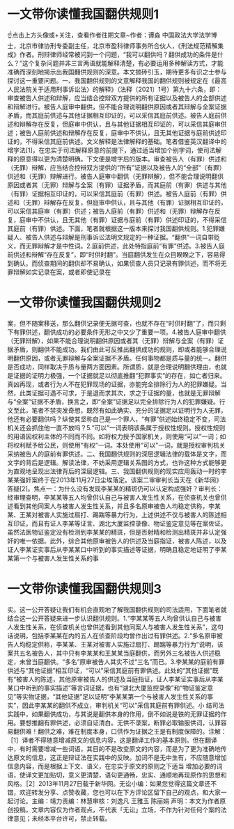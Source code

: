 # 一文带你读懂我国翻供规则1

☝点击上方头像或+关注，查看作者往期文章~作者：谭淼 中国政法大学法学博士，北京市律协刑专委副主任，北京市盈科律师事务所合伙人，《刑法规范精解集成》作者。刑辩律师经常被问到一个问题，“我可以翻供吗？翻供成功的条件是什么？”这个复杂问题并非三言两语就能解释清楚，有必要运用多种解读方式，才能准确而深刻地揭示出我国翻供规则的深意。本文抛砖引玉，期待更多有识之士参与探讨这一重要问题。一、我国翻供规则的文意解释我国的翻供规则被规定在《最高人民法院关于适用刑事诉讼法〉的解释》（法释〔2021〕1号）第九十六条，即：审查被告人供述和辩解，应当结合控辩双方提供的所有证据以及被告人的全部供述和辩解进行。被告人庭审中翻供，但不能合理说明翻供原因或者其辩解与全案证据矛盾，而其庭前供述与其他证据相互印证的，可以采信其庭前供述。被告人庭前供述和辩解存在反复，但庭审中供认，且与其他证据相互印证的，可以采信其庭审供述；被告人庭前供述和辩解存在反复，庭审中不供认，且无其他证据与庭前供述印证的，不得采信其庭前供述。文义解释是法律解释的基础。笔者借鉴英汉翻译中的增字法[1]，在忠实于司法解释原意的前提下，通过适当增加个别字词，使司法解释的原意得以更为清楚明确。下文便是增字后的版本。审查被告人（有罪）供述和（无罪）辩解，应当结合控辩双方提供的“所有”证据以及被告人的“全部”（有罪）供述和（无罪）辩解进行。被告人庭审中翻供（无罪辩解），但不能合理说明翻供原因或者其（无罪）辩解与全案（有罪）证据矛盾，而其庭前（有罪）供述与其他（有罪）证据相互印证的，可以采信其庭前（有罪）供述。被告人庭前（有罪）供述和（无罪）辩解存在反复，但庭审中供认，且与其他（有罪）证据相互印证的，可以采信其庭审（有罪）供述；被告人庭前（有罪）供述和（无罪）辩解存在反复，庭审中不供认，且无其他（有罪）证据与庭前（有罪）供述印证的，不得采信其庭前（有罪）供述。下面，笔者就根据这一版本来探讨我国翻供规则。1.犯罪嫌疑人、被告人供述与辩解是刑事诉讼法明文规定的一种证据。“翻供”一词自带贬义，而无罪辩解才是中性词。2.庭前供述，此处特指庭前“有罪”供述。3.被告人庭前供述和辩解“存在反复”，即“时供时翻”。当庭翻供发生在众目睽睽之下，容易得到确认。而侦查期间的翻供却不易确认，如果侦查人员只记录有罪供述，而不将无罪辩解如实记录在案，或者即使记录在

# 一文带你读懂我国翻供规则2

案，但不随案移送，那么翻供记录便无据可查，也就不存在“时供时翻”了，而只剩下有罪供述，翻供成功的必要条件无形之中又少了重要一项。4.被告人庭审中翻供（无罪辩解），如果不能合理说明翻供原因或者其（无罪）辩解与全案（有罪）证据矛盾，则翻供不能成功。我们由此可反推出翻供成功的规则，即或者能够合理说明翻供原因，或者无罪辩解与全案证据不矛盾。任何事物都是质与量的统一。翻供是否成功，同样取决于质与量两方面因素。所谓质，就是合理说明翻供理由，也就是证据的证明力极强，一个证据就足以彻底推翻“犯罪事实”的存在，如亡者归来。真凶再现，或者行为人不在犯罪现场的证据，亦能完全排除行为人的犯罪嫌疑。当然，此类证据可遇不可求，于是退而求其次，求之于证据的量，也就是无罪辩解与“全案”证据不矛盾，换言之，即“全案”证据足以完全排除行为人的犯罪嫌疑。行文至此，笔者不禁突发奇想，既然有如此确实、充分的证据足以证明行为人无罪，他还有必要翻供吗？纵使其坚称自己是一个罪人，“有罪”供述始终稳定不变，司法机关还会抓住他一直不放吗？5.“可以”一词表明该条属于授权性规则。授权性规则的用语因权利主体的不同而不同。如将权力授予国家机关，则使用“可以”一词；如将权利赋予给公民，则使用“有权”一词。本处使用“可以”一词，就是授权审判机关采纳被告人的庭前有罪供述。二、我国翻供规则的深层逻辑法律的载体是文字，而文字的背后是逻辑。解读法律，不妨采用逻辑关系图的方式，也许这种方式能够更为直观地呈现出法律背后的深层逻辑。三、我国翻供规则的现实应用轰动一时的李某某强奸案终于在2013年11月27日尘埃落定。该案二审审判长当天在《新华网》答疑[2]。焦点一：为什么没有发现李某某的精斑仍可以认定构成强奸？审判长：经审理查明，李某某等五人均曾供认自己与被害人发生性关系，在侦查机关也曾供述看到其他同案人与被害人发生性关系，并且多名原审被告人均稳定供称，李某某、王某对被害人实施过扇打、踢踹等暴力行为，上述供述不仅与被害人的陈述相互印证，而且有证人李某等证言、湖北大厦监控录像、物证鉴定意见等在案佐证。虽然法医物证鉴定没有检测到李某某的精斑，但是否射精和检测出精斑并非认定强奸的唯一依据。此外，综合其他原审被告人的供述及当庭指证，被害人陈述，以及证人李某证实事后从李某某口中听到的事实描述等证据，明确且稳定地证明了李某某第一个与被害人发生性关系的事

# 一文带你读懂我国翻供规则3

实。这一公开答疑让我们有机会直观地了解我国翻供规则的司法适用，下面笔者就结合这一公开答疑来进一步认识翻供规则。1.“李某某等五人均曾供认自己与被害人发生性关系，在侦查机关也曾供述看到其他同案人与被害人发生性关系”，这句话说明，包括李某某在内的五人在侦查阶段均曾作出过有罪供述。2.“多名原审被告人均稳定供称，李某某、王某对被害人实施过扇打、踢踹等暴力行为”说明，该案共五名被告人，其中只有李某某和王某某当庭翻供，而另外三名被告人供述稳定，未曾当庭翻供。“多名”原审被告人其实不过“三名”而已。3.李某某的庭前有罪供述与“其他证据”相互印证，“可以”采信其庭前有罪供述。此处的“其他证据”既有“被害人的陈述，其他原审被告人的供述及当庭指证，证人李某证实事后从李某某口中听到的事实描述”等言词证据，也有“湖北大厦监控录像”和“物证鉴定意见”等实物证据，“其他证据”足以证明“李某某第一个与被害人发生性关系的事实”，因此李某某的翻供不成立，审判机关“可以”采信其庭前有罪供述。小 结司法实践中，如果翻供成功，与其说是翻供本身的作用，倒不如说是铁的无罪证据的作用。要想推翻有罪供述，必须自证清白。无供不录案，断罪必取输服供词，认罪容易翻供难！翻供之难，难在制度本身，口供作为证据之王是有制度保障的。注解：［1］译者不得随意增减原文的信息内容，这是翻译工作的基本原则。但在翻译中，有时需要增减一些词语，其目的不是改变原文的内容，而是为了更为准确地传达原文的信息，这正是辩证法在实践中的反映。加词不是无中生有，不应随意增加信息内容，而是根据上下文、语义，在忠实于原文的原则之下适当 增加必要的词语，使译文更加贴切，意义更清楚，语句更通畅，忠实、通顺地再现原作的思想和风格。［2］2013年11月27日载于新华网。无讼小编：如果您觉得这篇文章还不错，欢迎转发分享、点赞收藏，您也可以在下方评论区留下自己的观点，和大家一起讨论。主编：靖力责编：林慧审核：刘逸凡 王雅玉 陈丽娟 声明：本文为作者原创投稿，文章内容仅为作者观点，不代表「无讼」立场，不作为针对任何个案的法律意见；未经本平台许可，禁止转载。

